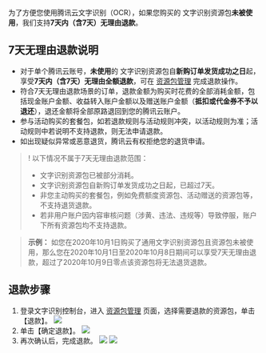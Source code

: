 为了方便您使用腾讯云文字识别（OCR），如果您购买的 文字识别资源包**未被使用**，我们支持**7天内（含7天）无理由退款**。

## 7天无理由退款说明

- 对于单个腾讯云账号，**未使用**的 文字识别资源包自**新购订单发货成功之日**起，享受**7天内（含7天）无理由全额退款**，可在 [资源包管理](https://console.cloud.tencent.com/ocr/packagemanage) 完成退款操作。
- 符合7天无理由退款场景的订单，退款金额为购买时花费的全部消耗金额，包括现金账户金额、收益转入账户金额以及赠送账户金额（**抵扣或代金券不予以退还**），退还金额将全部原路退回到您的腾讯云账户。
- 参与活动购买的套餐包，如若退款规则与活动规则冲突，以活动规则为准；活动规则中若说明不支持退款，则无法申请退款。
- 如出现疑似异常或恶意退货，腾讯云有权拒绝您的退货申请。

>! 以下情况不属于7天无理由退款范围：
> - 文字识别资源包已被部分消耗。
> - 文字识别资源包自新购订单发货成功之日起，已超过7天。
> - 非您主动购买的套餐包，例如免费额度资源包、活动赠送的资源包等，不支持退货退款。
> - 若非用户账户因内容审核问题（涉黄、违法、违规等）导致停服，账户下所有资源包均不支持退款。

> **示例：**
如您在2020年10月1日购买了通用文字识别资源包且资源包未被使用，那么您在2020年10月1日至2020年10月8日期间可以享受7天无理由退款，超过了2020年10月9日零点该资源包将无法退货退款。

## 退款步骤

1. 登录文字识别控制台，进入 [资源包管理](https://console.cloud.tencent.com/ocr/packagemanage) 页面，选择需要退款的资源包，单击【退款】。
![](https://main.qcloudimg.com/raw/75676840153734175e781f518c354e34.png)
2. 单击【确定退款】。
![](https://main.qcloudimg.com/raw/98db83e293efc424bc272a4bd6aa1f65.png)
3. 再次确认后，完成退款。
![](https://main.qcloudimg.com/raw/b598e00e91c6f82087b6f52482d6d5c0.png)
![](https://main.qcloudimg.com/raw/bae8eb0864e5075f080c76e28f44e044.png)

